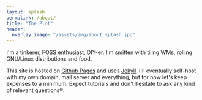 ```yaml
---
layout: splash
permalink: /about/
title: "The Plot"
header:
  overlay_image: "/assets/img/about_splash.jpg"
---
```


I'm a tinkerer, FOSS enthusiast, DIY-er. I'm smitten with tiling WMs, rolling
GNU/Linux distributions and food.

This site is hosted on [Github Pages](https://pages.github.com/) and uses
[Jekyll](https://jekyllrb.com). I'll eventually self-host with my own domain,
mail server and everything, but for now let's keep expenses to a minimum.
Expect tutorials and don't hesitate to ask any kind of relevant questions®.
